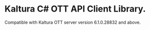 # Kaltura C# OTT API Client Library.
Compatible with Kaltura OTT server version 6.1.0.28832 and above.
